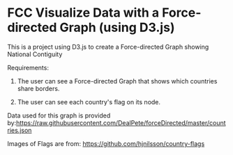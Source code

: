 # FCC Visualize Data with a Force-directed Graph (using D3.js)

This is a project using D3.js to create a Force-directed Graph showing National Contiguity

Requirements:

1. The user can see a Force-directed Graph that shows which countries share borders.

2. The user can see each country's flag on its node.


Data used for this graph is provided by:https://raw.githubusercontent.com/DealPete/forceDirected/master/countries.json

Images of Flags are from: https://github.com/hjnilsson/country-flags

